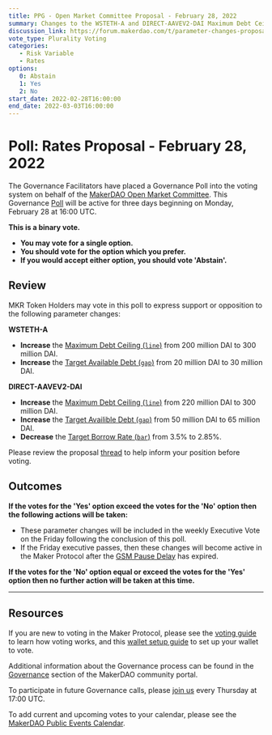 ```yaml
---
title: PPG - Open Market Committee Proposal - February 28, 2022
summary: Changes to the WSTETH-A and DIRECT-AAVEV2-DAI Maximum Debt Ceiling and Target Available Debt, DIRECT-AAVEV2-DAI bar rate.  
discussion_link: https://forum.makerdao.com/t/parameter-changes-proposal-ppg-omc-001-2022-02-24/13434
vote_type: Plurality Voting
categories:
   - Risk Variable
   - Rates
options:
   0: Abstain
   1: Yes
   2: No
start_date: 2022-02-28T16:00:00
end_date: 2022-03-03T16:00:00
---
```

# Poll: Rates Proposal - February 28, 2022

The Governance Facilitators have placed a Governance Poll into the voting system on behalf of the [MakerDAO Open Market Committee](https://forum.makerdao.com/t/parameter-proposal-group-makerdao-open-market-committee/7355). This Governance [Poll](https://community-development.makerdao.com/en/learn/governance/on-chain-gov) will be active for three days beginning on Monday, February 28 at 16:00 UTC.

**This is a binary vote.** 
- **You may vote for a single option.** 
- **You should vote for the option which you prefer.**
- **If you would accept either option, you should vote 'Abstain'.**

## Review

MKR Token Holders may vote in this poll to express support or opposition to the following parameter changes: 

**WSTETH-A**

- **Increase** the [Maximum Debt Ceiling (`line`)](https://manual.makerdao.com/module-index/module-dciam#maximum-debt-ceiling-line) from 200 million DAI to 300 million DAI.
- **Increase** the [Target Available Debt (`gap`)](https://manual.makerdao.com/module-index/module-dciam#target-available-debt-gap) from 20 million DAI to 30 million DAI.

**DIRECT-AAVEV2-DAI**

- **Increase** the [Maximum Debt Ceiling (`line`)](https://manual.makerdao.com/module-index/module-dciam#maximum-debt-ceiling-line) from 220 million DAI to 300 million DAI.
- **Increase** the [Target Availible Debt (`gap`)](https://manual.makerdao.com/module-index/module-dciam#target-available-debt-gap) from 50 million DAI to 65 million DAI.
- **Decrease** the [Target Borrow Rate (`bar`)](https://github.com/makerdao/dss-direct-deposit#configuration) from 3.5% to 2.85%.

Please review the proposal [thread](https://forum.makerdao.com/t/parameter-changes-proposal-ppg-omc-001-2022-02-24/13434) to help inform your position before voting.

## Outcomes

**If the votes for the 'Yes' option exceed the votes for the 'No' option then the following actions will be taken:**
* These parameter changes will be included in the weekly Executive Vote on the Friday following the conclusion of this poll.
* If the Friday executive passes, then these changes will become active in the Maker Protocol after the [GSM Pause Delay](https://manual.makerdao.com/parameter-index/core/param-gsm-pause-delay) has expired.

**If the votes for the 'No' option equal or exceed the votes for the 'Yes' option then no further action will be taken at this time.**

---

## Resources

If you are new to voting in the Maker Protocol, please see the [voting guide](https://community-development.makerdao.com/en/learn/governance/how-voting-works/) to learn how voting works, and this [wallet setup guide](https://community-development.makerdao.com/en/learn/governance/voting-setup/) to set up your wallet to vote.

Additional information about the Governance process can be found in the [Governance](https://community-development.makerdao.com/en/learn/governance) section of the MakerDAO community portal.

To participate in future Governance calls, please [join us](https://github.com/makerdao/community/tree/master/governance/governance-and-risk-meetings) every Thursday at 17:00 UTC.

To add current and upcoming votes to your calendar, please see the [MakerDAO Public Events Calendar](https://calendar.google.com/calendar/embed?src=makerdao.com_3efhm2ghipksegl009ktniomdk%40group.calendar.google.com&ctz=UTC&mode=week&showCalendars=0&showPrint=0).
